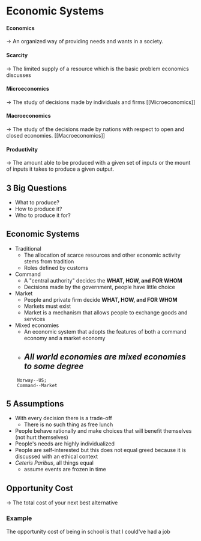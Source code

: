 # Economic Systems
#### Economics
$\rightarrow$ An organized way of providing needs and wants in a society.

#### Scarcity
$\rightarrow$ The limited supply of a resource which is the basic problem economics discusses

#### Microeconomics
$\rightarrow$ The study of decisions made by individuals and firms [[Microeconomics]]

#### Macroeconomics
$\rightarrow$ The study of the decisions made by nations with respect to open and closed economies. [[Macroeconomics]]

#### Productivity
$\rightarrow$ The amount able to be produced with a given set of inputs or the mount of inputs it takes to produce a given output.

## 3 Big Questions
- What to produce?
- How to produce it?
- Who to produce it for?

## Economic Systems
- Traditional
	- The allocation of scarce resources and other economic activity stems from tradition
	- Roles defined by customs
- Command
	- A "central authority" decides the **WHAT, HOW, and FOR WHOM**
	- Decisions made by the government, people have little choice
- Market
	- People and private firm decide **WHAT, HOW, and FOR WHOM**
	- Markets must exist
	- Market is a mechanism that allows people to exchange goods and services
- Mixed economies
	- An economic system that adopts the features of both a command economy and a market economy
	- ## ***All world economies are mixed economies to some degree***

```graph mixed;
	Norway--US;
	Command--Market
```


## 5 Assumptions
- With every decision there is a trade-off
	- There is no such thing as free lunch
- People behave rationally and make choices that will benefit themselves (not hurt themselves)
- People's needs are highly individualized
- People are self-interested but this does not equal greed because it is discussed with an ethical context
- *Ceteris Paribus*, all things equal
	- assume events are frozen in time

## Opportunity Cost
$\rightarrow$ The total cost of your next best alternative

### Example
The opportunity cost of being in school is that I could've had a job
